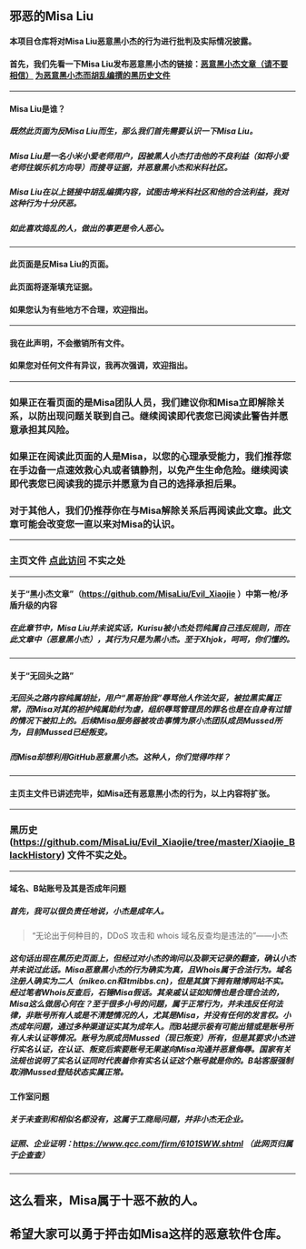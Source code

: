 ## 邪恶的Misa Liu
#### 本项目仓库将对Misa Liu恶意黑小杰的行为进行批判及实际情况披露。
#### 首先，我们先看一下Misa Liu发布恶意黑小杰的链接：[恶意黑小杰文章（请不要相信）](https://github.com/MisaLiu/Evil_Xiaojie)  [为恶意黑小杰而胡乱编撰的黑历史文件](https://github.com/MisaLiu/Evil_Xiaojie/tree/master/Xiaojie_BlackHistory)
***
#### Misa Liu是谁？
##### 既然此页面为反Misa Liu而生，那么我们首先需要认识一下Misa Liu。
##### Misa Liu是一名小米小爱老师用户，因被黑人小杰打击他的不良利益（如将小爱老师往娱乐机方向导）而搜寻证据，并恶意黑小杰和米科社区。
##### Misa Liu在以上链接中胡乱编撰内容，试图击垮米科社区和他的合法利益，我对这种行为十分厌恶。
##### 如此喜欢捣乱的人，做出的事更是令人恶心。
***
#### 此页面是反Misa Liu的页面。
#### 此页面将逐渐填充证据。
#### 如果您认为有些地方不合理，欢迎指出。
***
#### 我在此声明，不会撤销所有文件。
#### 如果您对任何文件有异议，我再次强调，欢迎指出。
***
### 如果正在看页面的是Misa团队人员，我们建议你和Misa立即解除关系，以防出现问题关联到自己。继续阅读即代表您已阅读此警告并愿意承担其风险。
### 如果正在阅读此页面的人是Misa，以您的心理承受能力，我们推荐您在手边备一点速效救心丸或者镇静剂，以免产生生命危险。继续阅读即代表您已阅读我的提示并愿意为自己的选择承担后果。
### 对于其他人，我们仍推荐你在与Misa解除关系后再阅读此文章。此文章可能会改变您一直以来对Misa的认识。
***
### 主页文件 [点此访问](https://github.com/MisaLiu/Evil_Xiaojie) 不实之处
***
#### 关于“黑小杰文章”（https://github.com/MisaLiu/Evil_Xiaojie ）中第一枪/矛盾升级的内容
##### 在此章节中，Misa Liu并未说实话，Kurisu被小杰处罚纯属自己违反规则，而在此文章中（恶意黑小杰），其行为只是为黑小杰。至于Xhjok，呵呵，你们懂的。
***
#### 关于“无回头之路”
##### 无回头之路内容纯属胡扯，用户“黑哥抬我”辱骂他人作法欠妥，被拉黑实属正常，而Misa对其的袒护纯属助纣为虐，组织辱骂管理员的罪名也是在自身有过错的情况下被扣上的。后续Misa服务器被攻击事情为原小杰团队成员Mussed所为，目前Mussed已经叛变。
##### 而Misa却想利用GitHub恶意黑小杰。这种人，你们觉得咋样？
***
#### 主页主文件已讲述完毕，如Misa还有恶意黑小杰的行为，以上内容将扩张。
***
### 黑历史 (https://github.com/MisaLiu/Evil_Xiaojie/tree/master/Xiaojie_BlackHistory) 文件不实之处。
***
#### 域名、B站账号及其是否成年问题
##### 首先，我可以很负责任地说，小杰是成年人。
> “无论出于何种目的，DDoS 攻击和 whois 域名反查均是违法的”——小杰
##### 这句话出现在黑历史页面上，但经过对小杰的询问以及聊天记录的翻查，确认小杰并未说过此话。Misa恶意黑小杰的行为确实为真，且Whois属于合法行为。域名注册人确实为二人（mikeo.cn和itmibbs.cn)，但是其旗下拥有赌博网站不实。经过笔者Whois反查后，石锤Misa假话。其亲戚认证如知情也是合理合法的，Misa这么做居心何在？至于很多小号的问题，属于正常行为，并未违反任何法律，非账号所有人或是不清楚情况的人，尤其是Misa，并没有任何的发言权。小杰成年问题，通过多种渠道证实其为成年人。而B站提示极有可能出错或是账号所有人未认证等情况。账号为原成员Mussed（现已叛变）所有，但是其要求小杰进行实名认证，在认证、叛变后索要账号无果遂向Misa沟通并恶意侮辱。国家有关法规也说明了实名认证同时代表着你有实名认证这个账号就是你的。B站客服强制取消Mussed登陆状态实属正常。
#### 工作室问题
##### 关于未查到和相似名都没有，这属于工商局问题，并非小杰无企业。
##### 证照、企业证明：https://www.qcc.com/firm/6101SWW.shtml （此网页归属于企查查）
***
## 这么看来，Misa属于十恶不赦的人。
## 希望大家可以勇于抨击如Misa这样的恶意软件仓库。
